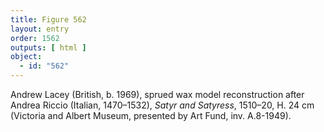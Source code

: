 ```yaml
---
title: Figure 562
layout: entry
order: 1562
outputs: [ html ]
object:
  - id: "562"
---
```


Andrew Lacey (British, b. 1969), sprued wax model reconstruction after Andrea Riccio (Italian, 1470–1532), *Satyr and Satyress*, 1510–20, H. 24 cm (Victoria and Albert Museum, presented by Art Fund, inv. A.8-1949).
